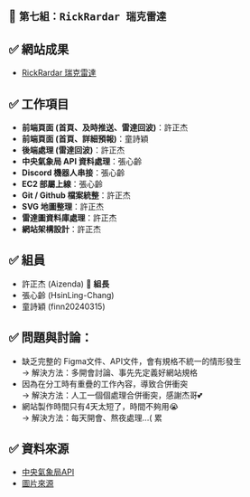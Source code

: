 ## 📌 `第七組：RickRardar 瑞克雷達`
## ✅ 網站成果  
- [RickRardar 瑞克雷達](https://jessicawhlin.github.io/team-project-10/)

## ✅ 工作項目  
- **前端頁面 (首頁、及時推送、雷達回波)**：許正杰  
- **前端頁面 (首頁、詳細預報)**：童詩穎  
- **後端處理 (雷達回波)**：許正杰  
- **中央氣象局 API 資料處理**：張心齡  
- **Discord 機器人串接**：張心齡      
- **EC2 部屬上線**：張心齡   
- **Git / Github 檔案統整**：許正杰  
- **SVG 地圖整理**：許正杰  
- **雷達圖資料庫處理**：許正杰
- **網站架構設計**：許正杰


## ✅ 組員  
- 許正杰 (Aizenda) 👑 **組長**  
- 張心齡 (HsinLing-Chang)  
- 童詩穎 (finn20240315)
 
## ✅ 問題與討論：  
- 缺乏完整的 Figma文件、API文件，會有規格不統一的情形發生  
  → 解決方法：多開會討論、事先先定義好網站規格  
- 因為在分工時有重疊的工作內容，導致合併衝突  
  →  解決方法：人工一個個處理合併衝突，感謝杰哥💕
- 網站製作時間只有4天太短了，時間不夠用😭   
  → 解決方法：每天開會、熬夜處理...( 累  

## ✅ 資料來源  
- [中央氣象局API](https://opendata.cwb.gov.tw/dist/opendata-swagger.html#/%E9%A0%90%E5%A0%B1/get_v1_rest_datastore_F-C0032-001)  
- [圖片來源](https://www.flaticon.com/packs/weather-161)

